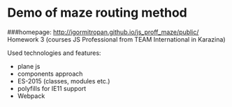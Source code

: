# Demo of maze routing method
###homepage: http://igormitropan.github.io/js_proff_maze/public/
Homework 3 (courses JS Professional from TEAM International in Karazina)

Used technologies and features:
* plane js
* components approach 
* ES-2015 (classes, modules etc.)
* polyfills for IE11 support
* Webpack
